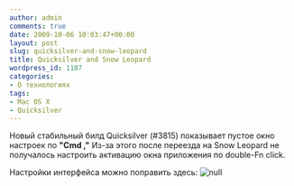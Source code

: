 ```yaml
---
author: admin
comments: true
date: 2009-10-06 10:03:47+00:00
layout: post
slug: quicksilver-and-snow-leopard
title: Quicksilver and Snow Leopard
wordpress_id: 1187
categories:
- О технологиях
tags:
- Mac OS X
- Quicksilver
---
```


Новый стабильный билд Quicksilver (#3815) показывает пустое окно настроек по **"Cmd ,"**
Из-за этого после переезда на Snow Leopard не получалось настроить активацию окна приложения по double-Fn click.

Настройки интерфейса можно поправить здесь:
![null](http://img.skitch.com/20091006-n51nuym82udhb9un18tydxyehw.png)
